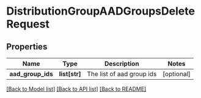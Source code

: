 # DistributionGroupAADGroupsDeleteRequest

## Properties
Name | Type | Description | Notes
------------ | ------------- | ------------- | -------------
**aad_group_ids** | **list[str]** | The list of aad group ids | [optional] 

[[Back to Model list]](../README.md#documentation-for-models) [[Back to API list]](../README.md#documentation-for-api-endpoints) [[Back to README]](../README.md)

